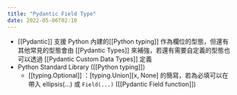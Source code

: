 ```yaml
---
title: "Pydantic Field Type"
date: 2022-05-06T02:10
---
```

- [[Pydantic]] 支援 Python 內建的[[Python typing]] 作為欄位的型態，但還有其他常見的型態會由 [[Pydantic Types]] 來補強，若還有需要自定義的型態也可以透過 [[Pydantic Custom Data Types]] 定義
- Python Standard Library ([[Python typing]])
	- [[typing.Optional]] ：[typing.Union]\[x, None\] 的簡寫，若為必填可以在帶入 ellipsis(...) 或 `Field(...)` ([[Pydantic Field function]])
